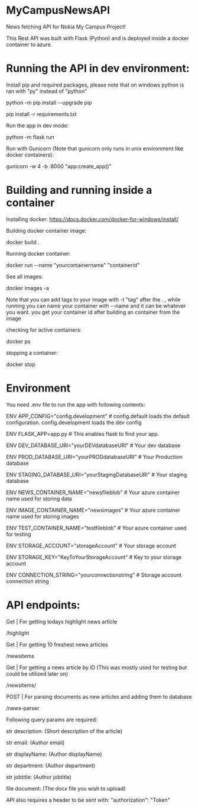 # MyCampusNewsAPI
News fetching API for Nokia My Campus Project!

This Rest API was built with Flask (Python) and is deployed inside a docker container to azure.

# Running the API in dev environment:

Install pip and required packages, please note that on windows python is ran with "py" instead of "python" 

python -m pip install --upgrade pip

pip install -r requirements.txt

Run the app in dev mode:

python -m flask run

Run with Gunicorn (Note that gunicorn only runs in unix environment like docker containers):

gunicorn -w 4 -b :8000 "app:create_app()"

# Building and running inside a container 

Installing docker:
https://docs.docker.com/docker-for-windows/install/

Building docker container image:

docker build .

Running docker container:

docker run --name "yourcontainername" "containerid"
  
See all images:

docker images -a
  
Note that you can add tags to your image with -t "tag" after the . , while running you can name your container with --name and it can be whatever you want. you get your container id after building an container from the image
  
checking for active containers:

docker ps

stopping a container:

docker stop <container>


# Environment

You need .env file to run the app with following contents:

ENV APP_CONFIG="config.development" # config.default loads the default configuration. config.development loads the dev config

ENV FLASK_APP=app.py # This enables flask to find your app.

ENV DEV_DATABASE_URI="yourDEVdatabaseURI" # Your dev database
  
ENV PROD_DATABASE_URI="yourPRODdatabaseURI" # Your Production database
  
ENV STAGING_DATABASE_URI="yourStagingDatabaseURI" # Your staging database
  
ENV NEWS_CONTAINER_NAME="newsfileblob" # Your azure container name used for storing data
  
ENV IMAGE_CONTAINER_NAME="newsimages" # Your azure container name used for storing images
  
ENV TEST_CONTAINER_NAME="testfileblob" # Your azure container used for testing
  
ENV STORAGE_ACCOUNT="storageAccount" # Your storage account 
  
ENV STORAGE_KEY="KeyToYourStorageAccount" # Key to your storage account
  
ENV CONNECTION_STRING="yourconnectionstring" # Storage account connection string


# API endpoints:

Get | For getting todays highlight news article

/highlight

Get | For getting 10 freshest news articles

/newsitems

Get | For getting a news article by ID (This was mostly used for testing but could be utilized later on)

/newsitems/<itemID>
  
POST | For parsing documents as new articles and adding them to database

/news-parser

Following query params are required:

str description: (Short description of the article)

str email: (Author email)

str displayName: (Author displayName)

str department: (Author department)

str jobtitle: (Author jobtitle)

file document: (The docx file you wish to upload)
  
  
API also requires a header to be sent with: "authorization": "Token"


